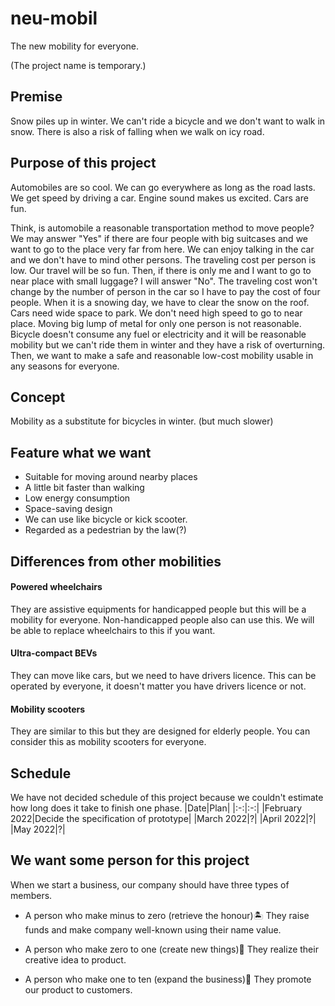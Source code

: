 # neu-mobil
The new mobility for everyone.

(The project name is temporary.)

## Premise 
Snow piles up in winter. We can't ride a bicycle and we don't want to walk in snow. There is also a risk of falling when we walk on icy road.

## Purpose of this project

Automobiles are so cool. We can go everywhere as long as the road lasts. We get speed by driving a car. Engine sound makes us excited. Cars are fun.

Think, is automobile a reasonable transportation method to move people? We may answer "Yes" if there are four people with big suitcases and we want to go to the place very far from here. We can enjoy talking in the car and we don't have to mind other persons. The traveling cost per person is low. Our travel will be so fun. Then, if there is only me and I want to go to near place with small luggage? I will answer "No". The traveling cost won't change by the number of person in the car so I have to pay the cost of four people. When it is a snowing day, we have to clear the snow on the roof. Cars need wide space to park. We don't need high speed to go to near place. Moving big lump of metal for only one person is not reasonable. Bicycle doesn't consume any fuel or electricity and it will be reasonable mobility but we can't ride them in winter and they have a risk of overturning. Then, we want to make a safe and reasonable low-cost mobility usable in any seasons for everyone.

## Concept

Mobility as a substitute for bicycles in winter. (but much slower)

## Feature what we want
- Suitable for moving around nearby places
- A little bit faster than walking
- Low energy consumption
- Space-saving design
- We can use like bicycle or kick scooter.
- Regarded as a pedestrian by the law(?)

## Differences from other mobilities

#### Powered wheelchairs
They are assistive equipments for handicapped people but this will be a mobility for everyone. Non-handicapped people also can use this. We will be able to replace wheelchairs to this if you want.

#### Ultra-compact BEVs
They can move like cars, but we need to have drivers licence. This can be operated by everyone, it doesn't matter you have drivers licence or not.

#### Mobility scooters
They are similar to this but they are designed for elderly people. You can consider this as mobility scooters for everyone.

## Schedule
We have not decided schedule of this project because we couldn't estimate how long does it take to finish one phase.
|Date|Plan|
|:-:|:-:|
|February 2022|Decide the specification of prototype|
|March 2022|?|
|April 2022|?|
|May 2022|?|

## We want some person for this project
When we start a business, our company should have three types of members.

- A person who make minus to zero (retrieve the honour)🏝 They raise funds and make company well-known using their name value.

- A person who make zero to one (create new things)🐜 They realize their creative idea to product.

- A person who make one to ten (expand the business)🐘 They promote our product to customers.
